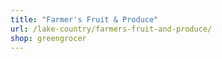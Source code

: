 ```yaml
---
title: "Farmer's Fruit & Produce"
url: /lake-country/farmers-fruit-and-produce/
shop: greengrocer
---
```


